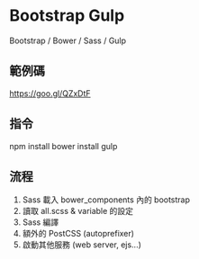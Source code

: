# Bootstrap Gulp

Bootstrap / Bower / Sass / Gulp

## 範例碼
https://goo.gl/QZxDtF

## 指令
npm install 
bower install 
gulp

## 流程
1. Sass 載入 bower_components 內的 bootstrap
2. 讀取 all.scss & variable 的設定
3. Sass 編譯
4. 額外的 PostCSS (autoprefixer)
5. 啟動其他服務 (web server, ejs...)